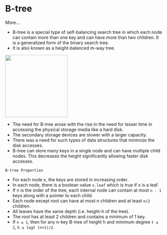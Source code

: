 # B-tree

<a src='https://www.programiz.com/dsa/b-tree'>More...</a>

- B-tree is a special type of self-balancing search tree in which each node can contain more than one key and can have more than two children. It is a generalized form of the binary search tree.
- It is also known as a height-balanced m-way tree.

<img src='https://cdn.programiz.com/sites/tutorial2program/files/b-tree.png' width="200px"></img>

- The need for B-tree arose with the rise in the need for lesser time in accessing the physical storage media like a hard disk. 
- The secondary storage devices are slower with a larger capacity. 
- There was a need for such types of data structures that minimize the disk accesses.
- B-tree can store many keys in a single node and can have multiple child nodes. This decreases the height significantly allowing faster disk accesses.

`B-tree Properties`
- For each node x, the keys are stored in increasing order.
- In each node, there is a boolean value `x.leaf` which is true if x is a leaf.
- If n is the order of the tree, each internal node can contain at most `n - 1` keys along with a pointer to each child.
- Each node except root can have at most n children and at least `n/2` children.
- All leaves have the same depth (i.e. height-h of the tree).
- The root has at least 2 children and contains a minimum of 1 key.
- If `n ≥ 1`, then for any n-key B-tree of height h and minimum degree `t ≥ 2`, `h ≥ logt (n+1)/2`.
